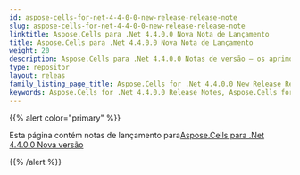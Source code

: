```yaml
---
id: aspose-cells-for-net-4-4-0-0-new-release-release-note
slug: aspose-cells-for-net-4-4-0-0-new-release-release-note
linktitle: Aspose.Cells para .Net 4.4.0.0 Nova Nota de Lançamento
title: Aspose.Cells para .Net 4.4.0.0 Nova Nota de Lançamento
weight: 20
description: Aspose.Cells para .Net 4.4.0.0 Notas de versão – os aprimoramentos mais recentes, novos recursos e correções
type: repositor
layout: releas
family_listing_page_title: Aspose.Cells for .Net 4.4.0.0 New Release Release Note
keywords: Aspose.Cells for .Net 4.4.0.0 Release Notes, Aspose.Cells for .Net 4.4.0.0 updates and fixe
---
```

{{% alert color="primary" %}} 

 Esta página contém notas de lançamento para[Aspose.Cells para .Net 4.4.0.0 Nova versão](https://releases.aspose.com/cells/net/new-releases/aspose.cells-for-.net-4.4.0.0-new-release/)

{{% /alert %}}
